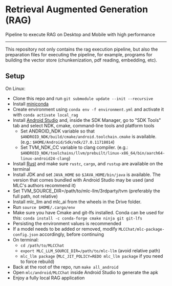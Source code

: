 # Retrieval Augmented Generation (RAG)
Pipeline to execute RAG on Desktop and Mobile with high performance

---

This repository not only contains the rag execution pipeline, but also the preparation files for executing the pipeline, for example, programs for building the vector store (chunkenization, pdf reading, embedding, etc).


## Setup 

On Linux:
- Clone this repo and run `git submodule update --init --recursive`
- Install [miniconda](https://docs.conda.io/projects/conda/en/stable/user-guide/install/index.html)
- Create environment using `conda env -f environment.yml` and activate it with `conda activate local_rag`
- Install [Android Studio](https://developer.android.com/studio) and, inside the SDK Manager, go to "SDK Tools" tab and select NDK, cmake, command-line tools and platform tools
    * Set ANDROID_NDK variable so that `$ANDROID_NDK/build/cmake/android.toolchain.cmake` is available. (e.g.: `$HOME/Android/Sdk/ndk/27.0.11718014`)
    * Set TVM_NDK_CC variable to clang compiler. (e.g.: `$ANDROID_NDK/toolchains/llvm/prebuilt/linux-x86_64/bin/aarch64-linux-android24-clang`)
- Install [Rust](https://www.rust-lang.org/tools/install) and make sure `rustc`, `cargo`, and `rustup` are available on the terminal
- Install JDK and set `JAVA_HOME` so `$JAVA_HOME/bin/java` is available. The version that comes bundled with Android Studio may be used (and MLC's authors recommend it)
- Set TVM_SOURCE_DIR=/path/to/mlc-llm/3rdparty/tvm (preferably the full path, not relative)
- Install mlc_llm and mlc_ai from the wheels in the Drive folder.
- Run `source $HOME/.cargo/env`
- Make sure you have Cmake and git-lfs installed. Conda can be used for this: `conda install -c conda-forge cmake ninja git git-lfs`
- Persisting the environment values is recommended
- If a model needs to be added or removed, modify `MLCChat/mlc-package-config.json` accordingly, before continuing
- On terminal:
    * `cd /path/to/MLCChat`
    * `export MLC_LLM_SOURCE_DIR=/path/to/mlc-llm` (avoid relative path)
    * `mlc_llm package` (`MLC_JIT_POLICY=REDO mlc_llm package` if you need to force rebuild)
- Back at the root of the repo, run `make all_android`
- Open `mlc/android/MLCChat` inside Android Studio to generate the apk
- Enjoy a fully local RAG application
